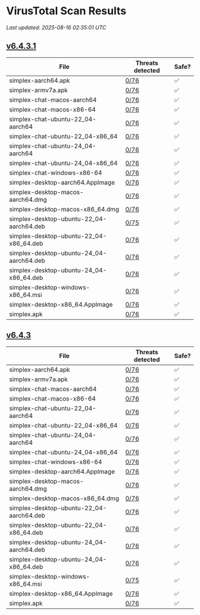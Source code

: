 # VirusTotal Scan Results
_Last updated: 2025-08-16 02:35:01 UTC_

## [v6.4.3.1](https://github.com/simplex-chat/simplex-chat/releases/tag/v6.4.3.1)
| File | Threats detected | Safe? |
| ---- | ---------------- | ----- |
| simplex-aarch64.apk | [0/76](https://www.virustotal.com/gui/file/51151493e17c7c366b0a438b375d4ac74baea8bbdfd47e56ae7ead9ba48a88cc) | ✅ |
| simplex-armv7a.apk | [0/76](https://www.virustotal.com/gui/file/6da306a1b80a8170bcad4b4240ce9e09f1f9cb6bd4dd12099ef9e809feb8d6b3) | ✅ |
| simplex-chat-macos-aarch64 | [0/76](https://www.virustotal.com/gui/file/2c7440aa76417a8195dcb6ab9fe2ac5011b7e1ce695d8bc2af88d749c40a5c37) | ✅ |
| simplex-chat-macos-x86-64 | [0/76](https://www.virustotal.com/gui/file/55adb5957f787c148e6e54efab6f5b93c6259dd7028dc27c017443de79db5fbe) | ✅ |
| simplex-chat-ubuntu-22_04-aarch64 | [0/76](https://www.virustotal.com/gui/file/6e7340541ba6620c8b260e426e7f34d49aba6a39586139237c9e652866b2e71b) | ✅ |
| simplex-chat-ubuntu-22_04-x86_64 | [0/76](https://www.virustotal.com/gui/file/1f12db3a0977210c4c3d66b043f69cc799844209886d087824a88e1455d9a85a) | ✅ |
| simplex-chat-ubuntu-24_04-aarch64 | [0/76](https://www.virustotal.com/gui/file/6ec6d53649c578fcf86515e2534a9e763609837910102b57c12b2c67fabefaab) | ✅ |
| simplex-chat-ubuntu-24_04-x86_64 | [0/76](https://www.virustotal.com/gui/file/249c6c5ea69d1a9b43d477dce81c038625b1eba12cc6a123d6db25bb21727c7c) | ✅ |
| simplex-chat-windows-x86-64 | [0/76](https://www.virustotal.com/gui/file/e6f4aabcf154df721a83ab4a4c402bf18cce3881e5aa14fac9c70f74e121cec6) | ✅ |
| simplex-desktop-aarch64.AppImage | [0/76](https://www.virustotal.com/gui/file/877f8d6db7603813f0417f80b7b5d9d79d18fe6f49d51c1f2a7a5c8b52818ce1) | ✅ |
| simplex-desktop-macos-aarch64.dmg | [0/76](https://www.virustotal.com/gui/file/bb6d32fefa4567da74568b0c6d92976463ecfd3f8b81667e20fa8c94a1ff6e6c) | ✅ |
| simplex-desktop-macos-x86_64.dmg | [0/76](https://www.virustotal.com/gui/file/cd092227bdfb50215237b123c7d27e69f030f02fea84ff5d3d545880cbbd0c84) | ✅ |
| simplex-desktop-ubuntu-22_04-aarch64.deb | [0/75](https://www.virustotal.com/gui/file/4b79057e72b4583a0949c00c1385b3d01301bd66dd3ac04b311b81acf923b3d7) | ✅ |
| simplex-desktop-ubuntu-22_04-x86_64.deb | [0/76](https://www.virustotal.com/gui/file/5ddc88d40f23b2b86081122d8788f132176bbf578eb50561406b27ea1ee3b168) | ✅ |
| simplex-desktop-ubuntu-24_04-aarch64.deb | [0/76](https://www.virustotal.com/gui/file/55c021b89ad95d2facc2ec3c79eedc90a8dd06c8b0979010d1267294026db2a5) | ✅ |
| simplex-desktop-ubuntu-24_04-x86_64.deb | [0/76](https://www.virustotal.com/gui/file/c7e1e4bacfdeaa3d9e35c373d4d7f0ca84e37044f9fe74fe3ddd9bc45b1d7b80) | ✅ |
| simplex-desktop-windows-x86_64.msi | [0/76](https://www.virustotal.com/gui/file/78e2d7a4f41c9ce1d579df678bfdfb4952176a4b333b3fadf0e4339473b1b994) | ✅ |
| simplex-desktop-x86_64.AppImage | [0/76](https://www.virustotal.com/gui/file/ac535ab5dee60bde96ad7ea298339d10c3644a892249e62ad2815187f1d3102f) | ✅ |
| simplex.apk | [0/76](https://www.virustotal.com/gui/file/51151493e17c7c366b0a438b375d4ac74baea8bbdfd47e56ae7ead9ba48a88cc) | ✅ |

## [v6.4.3](https://github.com/simplex-chat/simplex-chat/releases/tag/v6.4.3)
| File | Threats detected | Safe? |
| ---- | ---------------- | ----- |
| simplex-aarch64.apk | [0/76](https://www.virustotal.com/gui/file/d98893a67091509980f93c46448ab7485f6d07d032e0fabe77b89d869967c679) | ✅ |
| simplex-armv7a.apk | [0/76](https://www.virustotal.com/gui/file/1c0b79bcb8769e913abcb66c2026d4359d84e8b2436bf85746c6dcb5848b0097) | ✅ |
| simplex-chat-macos-aarch64 | [0/76](https://www.virustotal.com/gui/file/8cff37f1028680c880671a06a62133ac7dd7df45974606773c71704065f27ce8) | ✅ |
| simplex-chat-macos-x86-64 | [0/76](https://www.virustotal.com/gui/file/f2e2d2ed4f00812b0f6cf3a46102c5f602b10180723f057efa8c08fb4d7e7b63) | ✅ |
| simplex-chat-ubuntu-22_04-aarch64 | [0/76](https://www.virustotal.com/gui/file/487f8b054102dade1b67dc8c4268318b104b36fa7a9caa033a0bbf1e5678594d) | ✅ |
| simplex-chat-ubuntu-22_04-x86_64 | [0/76](https://www.virustotal.com/gui/file/4b0510cd7f7fbcef9b901e4eff0e07fa69c645f4901d0ef33fab7d7fd1df1e0b) | ✅ |
| simplex-chat-ubuntu-24_04-aarch64 | [0/76](https://www.virustotal.com/gui/file/6c2956a3a09980fe87d3d1a13add2ad903e819d1a2a0e896980d2ad6ac82bf54) | ✅ |
| simplex-chat-ubuntu-24_04-x86_64 | [0/76](https://www.virustotal.com/gui/file/664baf35e88c21c7d254859b540c02be62652cb63825e012dc0df9d5ff6b8679) | ✅ |
| simplex-chat-windows-x86-64 | [0/76](https://www.virustotal.com/gui/file/420139ccb40a986178ad779935f7df26f7a7e7dcfe40aaecb29ef24a1623d113) | ✅ |
| simplex-desktop-aarch64.AppImage | [0/76](https://www.virustotal.com/gui/file/414f4aa8e8efde72e1396192f01c354c24f785aa4e1c5f9a55d37aecfe3774f5) | ✅ |
| simplex-desktop-macos-aarch64.dmg | [0/76](https://www.virustotal.com/gui/file/4f5a36ac5b6d3e5ee041543bf92c0e8b174c91415bd7d59414cbd15445712df1) | ✅ |
| simplex-desktop-macos-x86_64.dmg | [0/76](https://www.virustotal.com/gui/file/7c6bd96b3bf16e82fc662fc80e802764eec031a10f1b3c7a01d3aefef83d1213) | ✅ |
| simplex-desktop-ubuntu-22_04-aarch64.deb | [0/76](https://www.virustotal.com/gui/file/be6f74288defe513e0811089537c5710c10bc364cf36ebd69a67e321ea602f7e) | ✅ |
| simplex-desktop-ubuntu-22_04-x86_64.deb | [0/76](https://www.virustotal.com/gui/file/9ab9618e703fad27a20fe19f4d4465f37338ce613fa51a46953ac6475c4b3d63) | ✅ |
| simplex-desktop-ubuntu-24_04-aarch64.deb | [0/76](https://www.virustotal.com/gui/file/353c4f2bab8fd4fa45013c6f524b483705f347d8fee7fb7ad49a5f61047df821) | ✅ |
| simplex-desktop-ubuntu-24_04-x86_64.deb | [0/76](https://www.virustotal.com/gui/file/cb8f7edf3f84834c3b5c6726853a283d13981942282c56a4afbf1c5f2a1a5c06) | ✅ |
| simplex-desktop-windows-x86_64.msi | [0/75](https://www.virustotal.com/gui/file/174b87a49925f1b8bb2007fd5e1a62a939c576af7351d977103b5fd95f770054) | ✅ |
| simplex-desktop-x86_64.AppImage | [0/76](https://www.virustotal.com/gui/file/2d095acb9c5a363ac2e11e89883ebef4e6ad3313c7b2f0df8d1f65eac7720bf7) | ✅ |
| simplex.apk | [0/76](https://www.virustotal.com/gui/file/d98893a67091509980f93c46448ab7485f6d07d032e0fabe77b89d869967c679) | ✅ |
